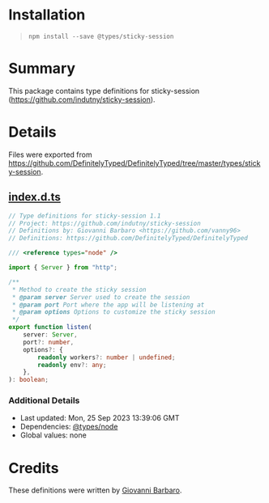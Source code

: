 # Installation
> `npm install --save @types/sticky-session`

# Summary
This package contains type definitions for sticky-session (https://github.com/indutny/sticky-session).

# Details
Files were exported from https://github.com/DefinitelyTyped/DefinitelyTyped/tree/master/types/sticky-session.
## [index.d.ts](https://github.com/DefinitelyTyped/DefinitelyTyped/tree/master/types/sticky-session/index.d.ts)
````ts
// Type definitions for sticky-session 1.1
// Project: https://github.com/indutny/sticky-session
// Definitions by: Giovanni Barbaro <https://github.com/vanny96>
// Definitions: https://github.com/DefinitelyTyped/DefinitelyTyped

/// <reference types="node" />

import { Server } from "http";

/**
 * Method to create the sticky session
 * @param server Server used to create the session
 * @param port Port where the app will be listening at
 * @param options Options to customize the sticky session
 */
export function listen(
    server: Server,
    port?: number,
    options?: {
        readonly workers?: number | undefined;
        readonly env?: any;
    },
): boolean;

````

### Additional Details
 * Last updated: Mon, 25 Sep 2023 13:39:06 GMT
 * Dependencies: [@types/node](https://npmjs.com/package/@types/node)
 * Global values: none

# Credits
These definitions were written by [Giovanni Barbaro](https://github.com/vanny96).
